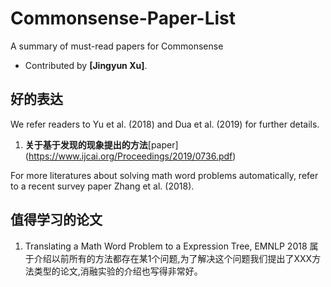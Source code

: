 # Commonsense-Paper-List
A summary of must-read papers for Commonsense

- Contributed by **[Jingyun Xu]**.

## 好的表达
We refer readers to Yu et al. (2018) and Dua et al. (2019) for further details.
 1. <span id = "Story-Cloze-Test">**关于基于发现的现象提出的方法**</span>[paper] (https://www.ijcai.org/Proceedings/2019/0736.pdf)

For more literatures about solving math word problems automatically, refer to a recent survey paper Zhang et al. (2018).

## 值得学习的论文
1. Translating a Math Word Problem to a Expression Tree, EMNLP 2018
属于介绍以前所有的方法都存在某1个问题,为了解决这个问题我们提出了XXX方法类型的论文,消融实验的介绍也写得非常好。
